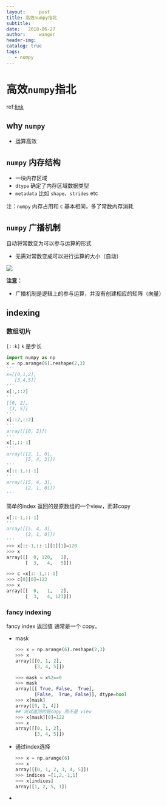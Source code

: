 ```yaml
---
layout:     post
title: 高效numpy指北
subtitle:  
date:   2018-06-27
author:     wanger
header-img: 
catalog: true
tags: 
   - numpy
---
```

# 高效`numpy`指北

ref:[link](https://speakerdeck.com/cournape/using-numpy-efficiently?slide=19)

## why `numpy`

- 运算高效



## `numpy` 内存结构

- 一块内存区域
- `dtype` 确定了内存区域数据类型
- `metadata` 比如 `shape`、`strides` etc

注：`numpy` 内存占用和 `C` 基本相同，多了常数内存消耗

## `numpy` 广播机制

自动将常数变为可以参与运算的形式

- 无需对常数变成可以进行运算的大小（自动）

![](https://tuchuang-1259359185.cos.ap-chengdu.myqcloud.com/_asserts/numpy%E6%8C%87%E5%8C%97/1.jpg)

**注意：**

- 广播机制是逻辑上的参与运算，并没有创建相应的矩阵（向量）

## indexing

### 数组切片

`[::k]` `k` 是步长

```python
import numpy as np
x = np.arange(6).reshape(2,3)
'''
x=[[0,1,2],
   [3,4,5]]
'''
x[:,::2]
'''
[[0, 2],
 [3, 5]]
'''
x[::2,::2]
'''
array([[0, 2]])
'''
x[:,::-1]
'''
array([[2, 1, 0],
       [5, 4, 3]])
'''
x[::-1,::-1]
'''
array([[5, 4, 3],
       [2, 1, 0]])
'''

```

 简单的index 返回的是原数组的一个view，而非copy

```python
x[::-1,::-1]
'''
array([[5, 4, 3],
       [2, 1, 0]])
'''
>>> x[::-1,::-1][1][1]=120
>>> x
array([[  0, 120,   2],
       [  3,   4,   5]])

>>> c =x[::-1,::-1]
>>> c[0][0]=123
>>> x
array([[  0,   1,   2],
       [  3,   4, 123]])
```

### fancy indexing

fancy index 返回值 通常是一个 copy。

- mask

  ```python
  >>> x = np.arange(6).reshape(2,3)
  >>> x
  array([[0, 1, 2],
         [3, 4, 5]])
  
  >>> mask = x%2==0
  >>> mask
  array([[ True, False,  True],
         [False,  True, False]], dtype=bool
  >>> x[mask]
  array([0, 2, 4])
  ## 测试返回的是copy 而不是 view
  >>> x[mask][0]=122
  >>> x
  array([[0, 1, 2],
         [3, 4, 5]])
  ```

  

- 通过index选择

  ```python
  >>> x = np.arange(6)
  >>> x
  array([[0, 1, 2, 3, 4, 5]])
  >>> indices =[1,2,-1,1]
  >>> x[indices]
  array([1, 2, 5, 1])
  ```

- 

